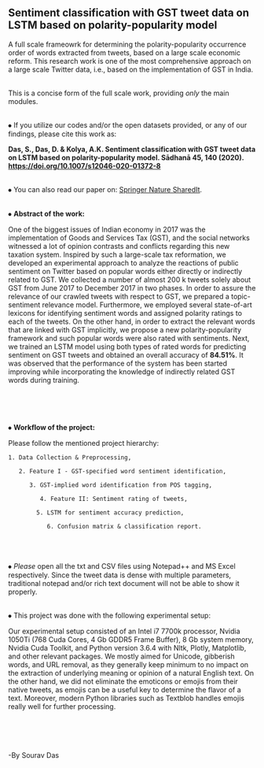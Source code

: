 ## Sentiment classification with GST tweet data on LSTM based on polarity-popularity model


A full scale frameowrk for determining the polarity-popularity occurrence order of words extracted from tweets, based on a large scale economic reform. This research work is one of the most comprehensive approach on a large scale Twitter data, i.e., based on the implementation of GST in India. <br><br>




This is a concise form of the full scale work, providing *only* the main modules. <br><br>



⦁  If you utilize our codes and/or the open datasets provided, or any of our findings, please cite this work as: 

 **Das, S., Das, D. & Kolya, A.K. Sentiment classification with GST tweet data on LSTM 	based on polarity-popularity model. Sādhanā 45, 140 (2020). 	https://doi.org/10.1007/s12046-020-01372-8** <br><br>



⦁  You can also read our paper on: [Springer Nature SharedIt](https://rdcu.be/b4vJw). <br><br>



⦁  **Abstract of the work:**


One of the biggest issues of Indian economy in 2017 was the implementation of Goods and Services Tax (GST), and the social networks witnessed a lot of opinion contrasts and conflicts regarding this new taxation system. Inspired by such a large-scale tax reformation, we developed an experimental approach to analyze the reactions of public sentiment on Twitter based on popular words either directly or indirectly related to GST. We collected a number of almost 200 k tweets solely about GST from June 2017 to December 2017 in two phases. In order to assure the relevance of our crawled tweets with respect to GST, we prepared a topic-sentiment relevance model. Furthermore, we employed several state-of-art lexicons for identifying sentiment words and assigned polarity ratings to each of the tweets. On the other hand, in order to extract the relevant words that are linked with GST implicitly, we propose a new polarity-popularity framework and such popular words were also rated with sentiments. Next, we trained an LSTM model using both types of rated words for predicting sentiment on GST tweets and obtained an overall accuracy of **84.51%**. It was observed that the performance of the system has been started improving while incorporating the knowledge of indirectly related GST words during training. <br><br><br>


<br>

⦁  **Workflow of the project:**

Please follow the mentioned project hierarchy:

	1. Data Collection & Preprocessing,
	
	   2. Feature I - GST-specified word sentiment identification,
		
	      3. GST-implied word identification from POS tagging,

	         4. Feature II: Sentiment rating of tweets,

		    5. LSTM for sentiment accuracy prediction,

		       6. Confusion matrix & classification report.
						     
					     

<br><br><br>
⦁  *Please* open all the txt and CSV files using Notepad++ and MS Excel respectively. Since the tweet data is dense with multiple parameters, traditional notepad and/or rich text document will not be able to show it properly. <br><br>



⦁ This project was done with the following experimental setup:

Our experimental setup consisted of an Intel i7 7700k processor, Nvidia 1050Ti (768 Cuda Cores, 4 Gb GDDR5 Frame Buffer), 8 Gb system memory, Nvidia Cuda Toolkit, and Python version 3.6.4 with Nltk, Plotly, Matplotlib, and other relevant packages. We mostly aimed for Unicode, gibberish words, and URL removal, as they generally keep minimum to no impact on the extraction of underlying meaning or opinion of a natural English text. On the other hand, we did not eliminate the emoticons or emojis from their native tweets, as emojis can be a useful key to determine the flavor of a text. Moreover, modern Python libraries such as Textblob handles emojis really well for further processing. <br><br><br><br><br>




-By Sourav Das
